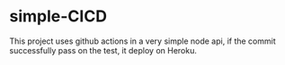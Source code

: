 # simple-CICD

This project uses github actions in a very simple node api, if the commit successfully pass on the test, it deploy on Heroku.